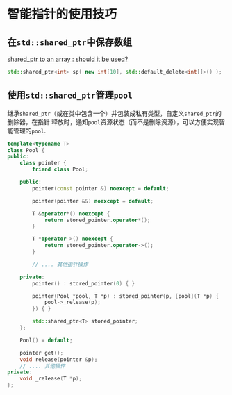 # 智能指针的使用技巧
## 在`std::shared_ptr`中保存数组
[shared_ptr to an array : should it be used?](http://stackoverflow.com/questions/13061979/shared-ptr-to-an-array-should-it-be-used)
```c++
std::shared_ptr<int> sp( new int[10], std::default_delete<int[]>() );
```
## 使用`std::shared_ptr`管理`pool`
继承`shared_ptr`（或在类中包含一个）并包装成私有类型，自定义`shared_ptr`的删除器，在指针
释放时，通知`pool`资源状态（而不是删除资源），可以方便实现智能管理的`pool`.
```c++
template<typename T>
class Pool {
public:
    class pointer {
        friend class Pool;

    public:
        pointer(const pointer &) noexcept = default;

        pointer(pointer &&) noexcept = default;

        T &operator*() noexcept {
            return stored_pointer.operator*();
        }

        T *operator->() noexcept {
            return stored_pointer.operator->();
        }

        // .... 其他指针操作

    private:
        pointer() : stored_pointer(0) { }

        pointer(Pool *pool, T *p) : stored_pointer(p, [pool](T *p) {
            pool->_release(p);
        }) { }

        std::shared_ptr<T> stored_pointer;
    };

    Pool() = default;

    pointer get();
    void release(pointer &p);
    // .... 其他操作
private:
    void _release(T *p);
};
```
